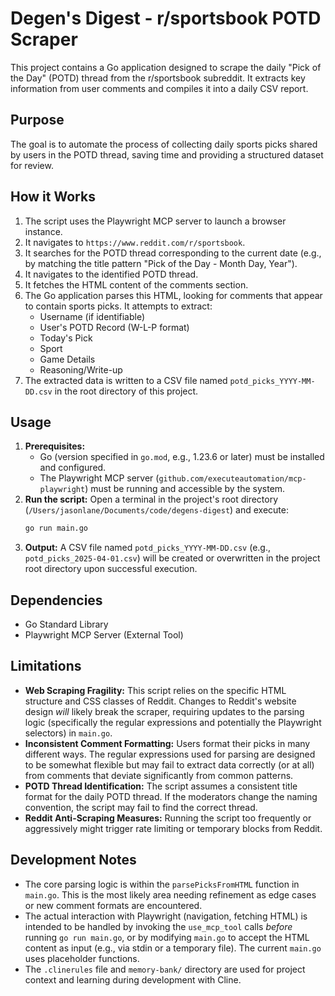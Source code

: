 # Degen's Digest - r/sportsbook POTD Scraper

This project contains a Go application designed to scrape the daily "Pick of the Day" (POTD) thread from the r/sportsbook subreddit. It extracts key information from user comments and compiles it into a daily CSV report.

## Purpose

The goal is to automate the process of collecting daily sports picks shared by users in the POTD thread, saving time and providing a structured dataset for review.

## How it Works

1.  The script uses the Playwright MCP server to launch a browser instance.
2.  It navigates to `https://www.reddit.com/r/sportsbook`.
3.  It searches for the POTD thread corresponding to the current date (e.g., by matching the title pattern "Pick of the Day - Month Day, Year").
4.  It navigates to the identified POTD thread.
5.  It fetches the HTML content of the comments section.
6.  The Go application parses this HTML, looking for comments that appear to contain sports picks. It attempts to extract:
    *   Username (if identifiable)
    *   User's POTD Record (W-L-P format)
    *   Today's Pick
    *   Sport
    *   Game Details
    *   Reasoning/Write-up
7.  The extracted data is written to a CSV file named `potd_picks_YYYY-MM-DD.csv` in the root directory of this project.

## Usage

1.  **Prerequisites:**
    *   Go (version specified in `go.mod`, e.g., 1.23.6 or later) must be installed and configured.
    *   The Playwright MCP server (`github.com/executeautomation/mcp-playwright`) must be running and accessible by the system.
2.  **Run the script:**
    Open a terminal in the project's root directory (`/Users/jasonlane/Documents/code/degens-digest`) and execute:
    ```bash
    go run main.go
    ```
3.  **Output:**
    A CSV file named `potd_picks_YYYY-MM-DD.csv` (e.g., `potd_picks_2025-04-01.csv`) will be created or overwritten in the project root directory upon successful execution.

## Dependencies

-   Go Standard Library
-   Playwright MCP Server (External Tool)

## Limitations

-   **Web Scraping Fragility:** This script relies on the specific HTML structure and CSS classes of Reddit. Changes to Reddit's website design *will* likely break the scraper, requiring updates to the parsing logic (specifically the regular expressions and potentially the Playwright selectors) in `main.go`.
-   **Inconsistent Comment Formatting:** Users format their picks in many different ways. The regular expressions used for parsing are designed to be somewhat flexible but may fail to extract data correctly (or at all) from comments that deviate significantly from common patterns.
-   **POTD Thread Identification:** The script assumes a consistent title format for the daily POTD thread. If the moderators change the naming convention, the script may fail to find the correct thread.
-   **Reddit Anti-Scraping Measures:** Running the script too frequently or aggressively might trigger rate limiting or temporary blocks from Reddit.

## Development Notes

-   The core parsing logic is within the `parsePicksFromHTML` function in `main.go`. This is the most likely area needing refinement as edge cases or new comment formats are encountered.
-   The actual interaction with Playwright (navigation, fetching HTML) is intended to be handled by invoking the `use_mcp_tool` calls *before* running `go run main.go`, or by modifying `main.go` to accept the HTML content as input (e.g., via stdin or a temporary file). The current `main.go` uses placeholder functions.
-   The `.clinerules` file and `memory-bank/` directory are used for project context and learning during development with Cline.
